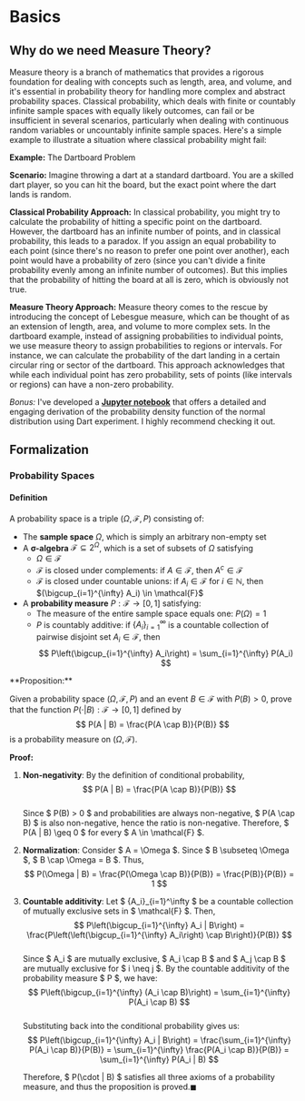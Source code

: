 # Basics

## Why do we need Measure Theory?

<div style={{ textAlign: 'justify' }}>
Measure theory is a branch of mathematics that provides a rigorous foundation for dealing with concepts such as length, area, and volume, and it's essential in probability theory for handling more complex and abstract probability spaces. Classical probability, which deals with finite or countably infinite sample spaces with equally likely outcomes, can fail or be insufficient in several scenarios, particularly when dealing with continuous random variables or uncountably infinite sample spaces. Here's a simple example to illustrate a situation where classical probability might fail:

**Example:** The Dartboard Problem


**Scenario:** Imagine throwing a dart at a standard dartboard. You are a skilled dart player, so you can hit the board, but the exact point where the dart lands is random.

**Classical Probability Approach:** In classical probability, you might try to calculate the probability of hitting a specific point on the dartboard. However, the dartboard has an infinite number of points, and in classical probability, this leads to a paradox. If you assign an equal probability to each point (since there's no reason to prefer one point over another), each point would have a probability of zero (since you can't divide a finite probability evenly among an infinite number of outcomes). But this implies that the probability of hitting the board at all is zero, which is obviously not true.

**Measure Theory Approach:** Measure theory comes to the rescue by introducing the concept of Lebesgue measure, which can be thought of as an extension of length, area, and volume to more complex sets. In the dartboard example, instead of assigning probabilities to individual points, we use measure theory to assign probabilities to regions or intervals. For instance, we can calculate the probability of the dart landing in a certain circular ring or sector of the dartboard. This approach acknowledges that while each individual point has zero probability, sets of points (like intervals or regions) can have a non-zero probability.

*Bonus:* I've developed a [**Jupyter notebook**](https://macropy.com/Notebooks_Courses/docs/jnb/pdf_derivation) that offers a detailed and engaging derivation of the probability density function of the normal distribution using Dart experiment. I highly recommend checking it out.
</div>

## Formalization

### Probability Spaces

#### Definition

A probability space is a triple $(\Omega, \mathcal{F}, P)$ consisting of:

- The **sample space** $\Omega$, which is simply an arbitrary non-empty set
- A $\boldsymbol{\sigma}$**-algebra** $\mathcal{F} \subseteq 2^{\Omega}$, which is a set of subsets of $\Omega$ satisfying
  - $\Omega \in \mathcal{F}$
  - $\mathcal{F}$ is closed under complements: if $A \in \mathcal{F}$, then $A^c \in \mathcal{F}$
  - $\mathcal{F}$ is closed under countable unions: if $A_i \in \mathcal{F}$ for $i \in \mathbb{N}$, then $(\bigcup_{i=1}^{\infty} A_i) \in \mathcal{F}$
- A **probability measure** $P : \mathcal{F} \rightarrow [0, 1]$ satisfying:
  - The measure of the entire sample space equals one: $P(\Omega) = 1$
  - $P$ is countably additive: if $\{A_i\}_{i=1}^{\infty}$ is a countable collection of pairwise disjoint set $A_i \in \mathcal{F}$, then 
    $$
    P\left(\bigcup_{i=1}^{\infty} A_i\right) = \sum_{i=1}^{\infty} P(A_i)
    $$

<div style={{ border: '1px solid black', padding: '10px', textAlign:'justify' }}>
**Proposition:**

Given a probability space $(\Omega, \mathcal{F}, P)$ and an event $B \in \mathcal{F}$ with $P(B) > 0$, prove that the function $P(\cdot | B): \mathcal{F} \to [0, 1]$ defined by 
$$
P(A | B) = \frac{P(A \cap B)}{P(B)}
$$
is a probability measure on $(\Omega, \mathcal{F})$.

**Proof:**

1. **Non-negativity**: By the definition of conditional probability,  
   $$
   P(A | B) = \frac{P(A \cap B)}{P(B)}
   $$  
   Since $ P(B) > 0 $ and probabilities are always non-negative, $ P(A \cap B) $ is also non-negative, hence the ratio is non-negative. Therefore, $ P(A | B) \geq 0 $ for every $ A \in \mathcal{F} $.

2. **Normalization**: Consider $ A = \Omega $. Since $ B \subseteq \Omega $, $ B \cap \Omega = B $. Thus,  
   $$
   P(\Omega | B) = \frac{P(\Omega \cap B)}{P(B)} = \frac{P(B)}{P(B)} = 1
   $$

3. **Countable additivity**: Let $ \{A_i\}_{i=1}^\infty $ be a countable collection of mutually exclusive sets in $ \mathcal{F} $. Then,  
   $$
   P\left(\bigcup_{i=1}^{\infty} A_i | B\right) = \frac{P\left(\left(\bigcup_{i=1}^{\infty} A_i\right) \cap B\right)}{P(B)}
   $$  
   Since $ A_i $ are mutually exclusive, $ A_i \cap B $ and $ A_j \cap B $ are mutually exclusive for $ i \neq j $. By the countable additivity of the probability measure $ P $, we have:  
   $$
   P\left(\bigcup_{i=1}^{\infty} (A_i \cap B)\right) = \sum_{i=1}^{\infty} P(A_i \cap B)
   $$  
   Substituting back into the conditional probability gives us:  
   $$
   P\left(\bigcup_{i=1}^{\infty} A_i | B\right) = \frac{\sum_{i=1}^{\infty} P(A_i \cap B)}{P(B)} = \sum_{i=1}^{\infty} \frac{P(A_i \cap B)}{P(B)} = \sum_{i=1}^{\infty} P(A_i | B)
   $$

    Therefore, $ P(\cdot | B) $ satisfies all three axioms of a probability measure, and thus the proposition is proved.$\blacksquare$
</div>
